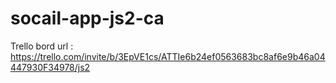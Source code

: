 # socail-app-js2-ca

Trello bord url : https://trello.com/invite/b/3EpVE1cs/ATTIe6b24ef0563683bc8af6e9b46a04447930F34978/js2 
